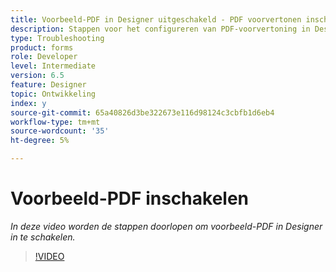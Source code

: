 ```yaml
---
title: Voorbeeld-PDF in Designer uitgeschakeld - PDF voorvertonen inschakelen
description: Stappen voor het configureren van PDF-voorvertoning in Designer
type: Troubleshooting
product: forms
role: Developer
level: Intermediate
version: 6.5
feature: Designer
topic: Ontwikkeling
index: y
source-git-commit: 65a40826d3be322673e116d98124c3cbfb1d6eb4
workflow-type: tm+mt
source-wordcount: '35'
ht-degree: 5%

---
```



# Voorbeeld-PDF inschakelen

*In deze video worden de stappen doorlopen om voorbeeld-PDF in Designer in te schakelen.*

>[!VIDEO](https://video.tv.adobe.com/v/335500?quality=9&learn=on)
